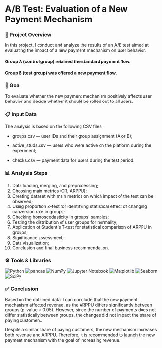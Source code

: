 # A/B Test: Evaluation of a New Payment Mechanism
### 📌 Project Overview
In this project, I conduct and analyze the results of an A/B test aimed at evaluating the impact of a new payment mechanism on user behavior.

#### Group A (control group) retained the standard payment flow.

#### Group B (test group) was offered a new payment flow.

### 🎯 Goal
To evaluate whether the new payment mechanism positively affects user behavior and decide whether it should be rolled out to all users.

### 📋 Input Data
The analysis is based on the following CSV files:

- groups.csv — user IDs and their group assignment (A or B);

- active_studs.csv — users who were active on the platform during the experiment;

- checks.csv — payment data for users during the test period.

### 📊 Analysis Steps
1. Data loading, merging, and preprocessing;
2. Choosing main metrics (CR, ARPPU);
3. Creating  dataset with main metrics on which impact of the test can be observed;
4. Using proportion Z-test for identifying statistical effect of changing canversion rate in groups;
5. Checking homoscedasticity in groups' samples;
6. Testing the distribution of user groups for normality;
7. Application of Student's T-test for statistical comparison of ARPPU in groups;
8. Significance assessment;
9. Data visualization;
10. Conclusion and final business recommendation.

### ⚙️ Tools & Libraries
![Python](https://img.shields.io/badge/Python-3776AB?style=for-the-badge&logo=python&logoColor=white)
![pandas](https://img.shields.io/badge/Pandas-150458?style=for-the-badge&logo=pandas&logoColor=white)
![NumPy](https://img.shields.io/badge/Numpy-013243?style=for-the-badge&logo=numpy&logoColor=white)
![Jupyter Notebook](https://img.shields.io/badge/Jupyter-F37626?style=for-the-badge&logo=jupyter&logoColor=white)
![Matplotlib](https://img.shields.io/badge/Matplotlib-11557C?style=for-the-badge&logo=matplotlib&logoColor=white)
![Seaborn](https://img.shields.io/badge/Seaborn-4B8BBE?style=for-the-badge&logo=bookstack&logoColor=white)
![SciPy](https://img.shields.io/badge/SciPy-8CAAE6?style=for-the-badge&logo=scipy&logoColor=white)

### ✅ Conclusion
Based on the obtained data, I can conclude that the new payment mechanism affected revenue, as the ARPPU differs significantly between groups (p-value < 0.05).
However, since the number of payments does not differ statistically between groups, the changes did not impact the share of paying customers.

Despite a similar share of paying customers, the new mechanism increases both revenue and ARPPU.
Therefore, it is recommended to launch the new payment mechanism with the goal of increasing revenue.
